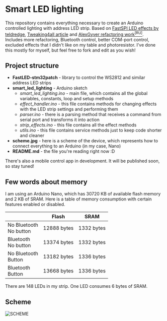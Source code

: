 # Smart LED lighting
This repository contains everything necessary to create an Arduino controlled lighting with address LED strip. Based on [FastSPI LED effects by teldredge](http://funkboxing.com/wordpress/?p=1366), [Tweaking4all article](https://www.tweaking4all.com/hardware/arduino/adruino-led-strip-effects) and [AlexGyver refactoring work<sup>[RU]<sup/>](https://alexgyver.ru/ws2812b-fx/). Includes more refactoring, Bluetooth control, better COM-port control, excluded effects that I didn't like on my table and photoresistor. I've done this mostly for myself, but feel free to fork and edit as you wish!

## Project structure
- **FastLED-stm32patch** - library to control the WS2812 and similar address LED strips
- **smart_led_lighting** - Arduino sketch
  - *smart_led_lighting.ino* - main file, which contains all the global variables, constants, loop and setup methods
  - *effect_handler.ino* - this file contains methods for changing effects with the LED strip settings and performing them
  - *parser.ino* - there is a parsing method that receives a command from serial port and transforms it into action
  - *strip_effects.ino* - this file contains all the effect methods
  - *utils.ino* - this file contains service methods just to keep code shorter and cleaner
- **scheme.jpg** - here is a scheme of the device, which represents how to connect everything to an Arduino (in my case, Nano)
- **README.md** - the file you're reading right now :D

There's also a mobile control app in development. It will be published soon, so stay tuned!

## Few words about memory
I am using an Arduino Nano, which has 30720 KB of available flash memory and 2 KB of SRAM. Here is a table of memory consumption with certain features enabled or disabled.

|                           | Flash       | SRAM       |
|---------------------------|-------------|------------|
| No Bluetooth<br>No button | 12888 bytes | 1332 bytes |
| Bluetooth<br>No button    | 13374 bytes | 1332 bytes |
| No Bluetooth<br>Button    | 13182 bytes | 1336 bytes |
| Bluetooth<br>Button       | 13668 bytes | 1336 bytes |

There are 148 LEDs in my strip. One LED consumes 6 bytes of SRAM.

## Scheme
![SCHEME](https://github.com/chapsan2001/smart_led_lighting/blob/master/scheme.png)

